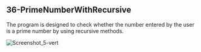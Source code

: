 ## 36-PrimeNumberWithRecursive
The program is designed to check whether the number entered by the user is a prime number by using recursive methods.

![Screenshot_5-vert](https://user-images.githubusercontent.com/57245919/130332466-170dee15-b126-4ce9-9dff-88783f54ecf4.jpg)

